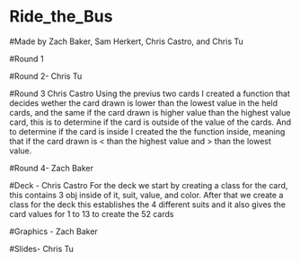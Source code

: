 # Ride_the_Bus

#Made by Zach Baker, Sam Herkert, Chris Castro, and Chris Tu

#Round 1

#Round 2- Chris Tu

#Round 3 Chris Castro 
Using the previus two cards I created a function that decides wether the card drawn is lower than the lowest value in the held cards, and the same if the card drawn is higher value than the highest value card, this is to determine if the card is outside of the value of the cards.  And to determine if the card is inside I created the the function inside, meaning that if the card drawn is < than the highest value and > than the lowest value.

#Round 4- Zach Baker

#Deck - Chris Castro 
For the deck we start by creating a class for the card, this contains 3 obj inside of it, suit, value, and color.
After that we create a class for the deck this establishes the 4 different suits and it also gives the card values for 1 to 13 to create the 52 cards

#Graphics - Zach Baker

#Slides- Chris Tu

